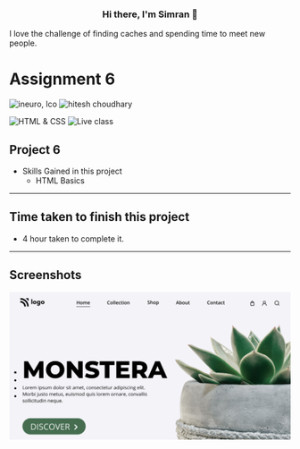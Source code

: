 <h3 align="center">
Hi there, I'm Simran</a> 👋
</h3>

 I love the challenge of finding caches and spending time to meet new people. 


# Assignment 6

![ineuro, lco](https://img.shields.io/badge/iNeuron-LCO-blue)
![hitesh choudhary](https://img.shields.io/badge/Hitesh--Choudhary-Full--stack--JS--bootcamp-red)

![HTML & CSS](https://img.shields.io/badge/HTML-CSS-orange)
![Live class](https://img.shields.io/badge/LIVE--CLASS-PROJECT--6-lightgrey)



## Project 6

-   Skills Gained in this project
    -  HTML Basics 

---

## Time taken to finish this project

-   4 hour taken to complete it.
---

## Screenshots
  <img src="./thumbnail.png" alt="brand-logo" />

